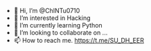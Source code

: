 - 👋 Hi, I’m @ChINTu0710
- 👀 I’m interested in Hacking
- 🌱 I’m currently learning Python
- 💞️ I’m looking to collaborate on ...
- 📫 How to reach me.  https://t.me/SU_DH_EER

<!---
ChINTu0710/ChINTu0710 is a ✨ special ✨ repository because its `README.md` (this file) appears on your GitHub profile.
You can click the Preview link to take a look at your changes.
--->
